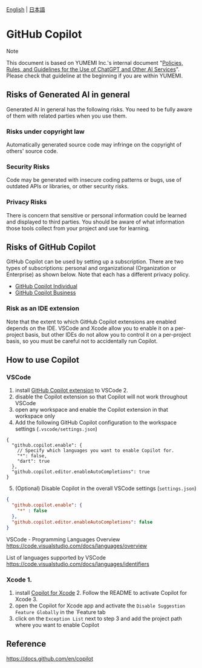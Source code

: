 <!-- Update all documents for other languages when new languages are added -->
[English](https://github.com/yumemi-inc/flutter-yumemi-lints/blob/main/docs/COPILOT.md) | [日本語](https://github.com/yumemi-inc/flutter-yumemi-lints/blob/main/docs/resources/translations/ja_JP/COPILOT.md)

# GitHub Copilot 

> [!NOTE]
> This document is based on YUMEMI Inc.'s internal document "[Policies, Rules, and Guidelines for the Use of ChatGPT and Other AI Services](https://www.notion.so/yumemi/ChatGPT-AI-f951c2e2542e4db5af72386329e23155)".
> Please check that guideline at the beginning if you are within YUMEMI.

## Risks of Generated AI in general
Generated AI in general has the following risks. You need to be fully aware of them with related parties when you use them.

### Risks under copyright law
Automatically generated source code may infringe on the copyright of others' source code.

### Security Risks
Code may be generated with insecure coding patterns or bugs, use of outdated APIs or libraries, or other security risks.

### Privacy Risks
There is concern that sensitive or personal information could be learned and displayed to third parties.
You should be aware of what information those tools collect from your project and use for learning.

## Risks of GitHub Copilot
GitHub Copilot can be used by setting up a subscription.
There are two types of subscriptions: personal and organizational (Organization or Enterprise) as shown below. Note that each has a different privacy policy.
- [GitHub Copilot Individual](https://docs.github.com/en/copilot/overview-of-github-copilot/about-github-copilot-individual)
- [GitHub Copilot Business](https://docs.github.com/en/copilot/overview-of-github-copilot/about-github-copilot-business)

### Risk as an IDE extension
Note that the extent to which GitHub Copilot extensions are enabled depends on the IDE.
VSCode and Xcode allow you to enable it on a per-project basis, but other IDEs do not allow you to control it on a per-project basis, so you must be careful not to accidentally run Copilot.

## How to use Copilot
### VSCode
1. install [GitHub Copilot extension](https://marketplace.visualstudio.com/items?itemName=GitHub.copilot) to VSCode 2.
2. disable the Copilot extension so that Copilot will not work throughout VSCode
3. open any workspace and enable the Copilot extension in that workspace only
4. Add the following GitHub Copilot configuration to the workspace settings (`.vscode/settings.json`)
  
```jsonc
{
  "github.copilot.enable": {
    // Specify which languages you want to enable Copilot for.
    "*": false,
    "dart": true
  },
  "github.copilot.editor.enableAutoCompletions": true
}
```` 

5. (Optional) Disable Copilot in the overall VSCode settings (`settings.json`)

```json
{
  "github.copilot.enable": {
    "*" : false
  },
  "github.copilot.editor.enableAutoCompletions": false
}
```

VSCode - Programming Languages Overview
https://code.visualstudio.com/docs/languages/overview

List of languages supported by VSCode
https://code.visualstudio.com/docs/languages/identifiers


### Xcode 1.
1. install [Copilot for Xcode](https://github.com/intitni/CopilotForXcode) 2.
Follow the README to activate Copilot for Xcode 3.
3. open the Copilot for Xcode app and activate the `Disable Suggestion Feature Globally` in the `Feature tab
4. click on the `Exception List` next to step 3 and add the project path where you want to enable Copilot

## Reference
https://docs.github.com/en/copilot

